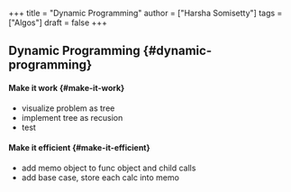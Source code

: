 +++
title = "Dynamic Programming"
author = ["Harsha Somisetty"]
tags = ["Algos"]
draft = false
+++

## Dynamic Programming {#dynamic-programming}


#### Make it work {#make-it-work}

-   visualize problem as tree
-   implement tree as recusion
-   test


#### Make it efficient {#make-it-efficient}

-   add memo object to func object and child calls
-   add base case, store each calc into memo